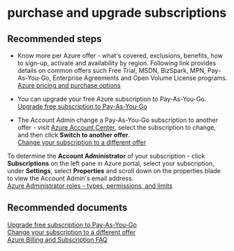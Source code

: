 <properties
	pageTitle="purchase and upgrade subscriptions"
	description="purchase and upgrade subscriptions"
	service="azure-subscription-management"
	resource="subscription-management"
	authors="aashu"
	displayOrder=""
	selfHelpType="generic"
	supportTopicIds="32454931"
	resourceTags=""
	productPesIds="15660"
	cloudEnvironments="public"
/>

# purchase and upgrade subscriptions

## **Recommended steps**

* Know more per Azure offer - what's covered, exclusions, benefits, how to sign-up, activate and availability by region. Following link provides details on common offers such Free Trial, MSDN, BizSpark, MPN, Pay-As-You-Go, Enterprise Agreements and Open Volume License programs.<br>
[Azure pricing and purchase options](https://azure.microsoft.com/pricing/)

* You can upgrade your free Azure subscription to Pay-As-You-Go.
[Upgrade free subscription to Pay-As-You-Go](https://azure.microsoft.com/documentation/articles/billing-upgrade-azure-subscription/)<br>

* The Account Admin change a Pay-As-You-Go subscription to another offer - visit [Azure Account Center](https://account.windowsazure.com/Subscriptions), select the subscription to change, and then click **Switch to another offer**.<br>
[Change your subscription to a different offer](https://azure.microsoft.com/documentation/articles/billing-how-to-switch-azure-offer/)<br>

To determine the **Account Administrator** of your subscription - click **Subscriptions** on the left pane in Azure portal, select your subscription, under **Settings**, select **Properties** and scroll down on the properties blade to view the Account Admin's email address. <br>
[Azure Administrator roles - types, permissions, and limits](https://azure.microsoft.com/documentation/articles/billing-add-change-azure-subscription-administrator/)

## **Recommended documents**

[Upgrade free subscription to Pay-As-You-Go](https://azure.microsoft.com/documentation/articles/billing-upgrade-azure-subscription/)<br>
[Change your subscription to a different offer](https://azure.microsoft.com/documentation/articles/billing-how-to-switch-azure-offer/)<br>
[Azure Billing and Subscription FAQ](https://azure.microsoft.com/documentation/articles/billing-subscription-faq/)<br>
